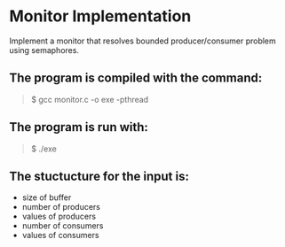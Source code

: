 # Monitor Implementation
Implement a monitor that resolves bounded producer/consumer problem using semaphores. 


## The program is compiled with the command: 

> $ gcc monitor.c -o exe -pthread
  
## The program is run with:
> $ ./exe 
 
## The stuctucture for the input is:
* size of buffer
* number of producers
* values of producers
* number of consumers
* values of consumers

